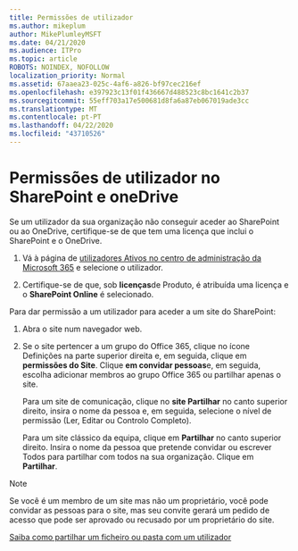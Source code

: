 ```yaml
---
title: Permissões de utilizador
ms.author: mikeplum
author: MikePlumleyMSFT
ms.date: 04/21/2020
ms.audience: ITPro
ms.topic: article
ROBOTS: NOINDEX, NOFOLLOW
localization_priority: Normal
ms.assetid: 67aaea23-025c-4af6-a826-bf97cec216ef
ms.openlocfilehash: e397923c13f01f436667d488523c8bc1641c2b37
ms.sourcegitcommit: 55eff703a17e500681d8fa6a87eb067019ade3cc
ms.translationtype: MT
ms.contentlocale: pt-PT
ms.lasthandoff: 04/22/2020
ms.locfileid: "43710526"
---
```

# <a name="user-permissions-in-sharepoint-and-onedrive"></a>Permissões de utilizador no SharePoint e oneDrive

Se um utilizador da sua organização não conseguir aceder ao SharePoint ou ao OneDrive, certifique-se de que tem uma licença que inclui o SharePoint e o OneDrive. 
  
1. Vá à página de [utilizadores Ativos no centro de administração da Microsoft 365](https://portal.office.com/adminportal/home#/users) e selecione o utilizador. 
    
2. Certifique-se de que, sob **licenças**de Produto, é atribuída uma licença e o **SharePoint Online** é selecionado. 
    
 Para dar permissão a um utilizador para aceder a um site do SharePoint: 
  
1. Abra o site num navegador web.
    
2. Se o site pertencer a um grupo do Office 365, clique no ícone Definições na parte superior direita e, em seguida, clique em **permissões do Site**. Clique **em convidar pessoas**e, em seguida, escolha adicionar membros ao grupo Office 365 ou partilhar apenas o site. 
    
    Para um site de comunicação, clique no **site Partilhar** no canto superior direito, insira o nome da pessoa e, em seguida, selecione o nível de permissão (Ler, Editar ou Controlo Completo). 
    
    Para um site clássico da equipa, clique em **Partilhar** no canto superior direito. Insira o nome da pessoa que pretende convidar ou escrever Todos para partilhar com todos na sua organização. Clique em **Partilhar**.
    
> [!NOTE]
> Se você é um membro de um site mas não um proprietário, você pode convidar as pessoas para o site, mas seu convite gerará um pedido de acesso que pode ser aprovado ou recusado por um proprietário do site. 
  
[Saiba como partilhar um ficheiro ou pasta com um utilizador](https://go.microsoft.com/fwlink/?linkid=533408)
  

